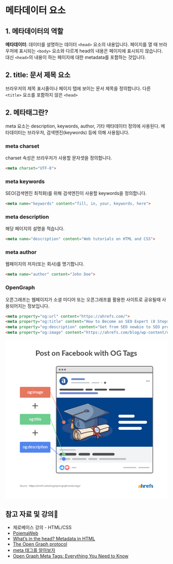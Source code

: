 # 메타데이터 요소

## 1. 메타데이터의 역할

**메타데이터**: 데이터를 설명하는 데이터
`<head>` 요소의 내용입니다. 페이지를 열 때 브라우저에 표시되는 `<body>` 요소와 다르게 head의 내용은 페이지에 표시되지 않습니다. 대신 `<head>`의 내용이 하는 페이지에 대한 metadata를 포함하는 것입니다.

## 2. title: 문서 제목 요소

브라우저의 제목 표시줄이나 페이지 탭에 보이는 문서 제목을 정의합니다. 다른 `<title>` 요소를 포함하지 않은 `<head>`

## 2. 메타태그란?

meta 요소는 description, keywords, author, 기타 메타데이터 정의에 사용된다. 메타데이터는 브라우저, 검색엔진(keywords) 등에 의해 사용됩니다.

### meta charset

charset 속성은 브라우저가 사용할 문자셋을 정의합니다.

```html
<meta charset="UTF-8">
```

### meta keywords

SEO(검색엔진 최적화)를 위해 검색엔진이 사용할 keywords을 정의합니다.

```html
<meta name="keywords" content="fill, in, your, keywords, here">
```

### meta description

해당 페이지의 설명을 적습니다.

```html
<meta name="description" content="Web tutorials on HTML and CSS">
```

### meta author

웹페이지의 저자(또는 회사)를 명기합니다.

```html
<meta name="author" content="John Doe">
```

### OpenGraph

오픈그래프는 웹페이지가 소셜 미디어 또는 오픈그래프를 활용한 사이트로 공유될때 사용되어지는 정보입니다.

```html
<meta property="og:url" content="https://ahrefs.com/">
<meta property="og:title" content="How to Become an SEO Expert (8 Steps)">
<meta property="og:description" content="Get from SEO newbie to SEO pro in 8 simple steps.">
<meta property="og:image" content="https://ahrefs.com/blog/wp-content/uploads/2019/12/fb-how-to-become-an-seo-expert.png">
```

![og-tags-1 예제](./images/og-tags-1.png)

## 참고 자료 및 강의📑

- 제로베이스 강의 - HTML/CSS
- [PoiemaWeb](https://poiemaweb.com/)
- [What’s in the head? Metadata in HTML](https://developer.mozilla.org/ko/docs/Learn/HTML/Introduction_to_HTML/The_head_metadata_in_HTML#other_types_of_metadata)
- [The Open Graph protocol](https://ogp.me/)
- [meta 태그를 알아보자](https://junhobaik.github.io/meta-tag/)
- [Open Graph Meta Tags: Everything You Need to Know](https://ahrefs.com/blog/open-graph-meta-tags/)
